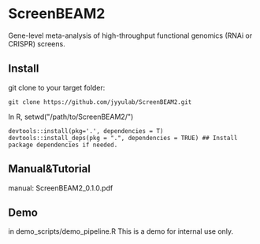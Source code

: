 # ScreenBEAM2
Gene-level meta-analysis of high-throughput functional genomics (RNAi or CRISPR) screens.

## Install 
git clone to your target folder:
```
git clone https://github.com/jyyulab/ScreenBEAM2.git
```
In R, setwd("/path/to/ScreenBEAM2/")
```
devtools::install(pkg='.', dependencies = T)
devtools::install_deps(pkg = ".", dependencies = TRUE) ## Install package dependencies if needed.
```
## Manual&Tutorial
manual: ScreenBEAM2_0.1.0.pdf

## Demo
in demo_scripts/demo_pipeline.R 
This is a demo for internal use only. 

